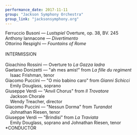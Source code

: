 ```yaml
---
performance_date: 2017-11-11
group: "Jackson Symphony Orchestra"
group_link: "jacksonsymphony.org"
---
```

Ferruccio Busoni — _Lustspiel_ Overture, op. 38, BV. 245<br/>
Anthony Iannacone — _Divertimento_<br/>
Ottorino Respighi — _Fountains of Rome_<br/>
<br/>
INTERMISSION<br/>
<br/>
Gioachino Rossini — Overture to _La Gazza ladra_<br/>
Gaetano Donizetti — "ah mes amis!" from _La fille du regiment_<br/>
&nbsp;&nbsp;&nbsp;&nbsp;Isaac Frishman, tenor<br/>
Giacomo Puccini — "O mio babino caro" from _Gianni Schicci_<br/>
&nbsp;&nbsp;&nbsp;&nbsp;Emily Douglass, soprano<br/>
Giuseppe Verdi — "Anvil Chorus" from _Il Trovatore_<br/>
&nbsp;&nbsp;&nbsp;&nbsp;Jackson Chorale<br/>
&nbsp;&nbsp;&nbsp;&nbsp;Wendy Treacher, director<br/>
Giacomo Puccini — "Nessun Dorma" from _Turandot_<br/>
&nbsp;&nbsp;&nbsp;&nbsp;Johnathan Riesen, tenor<br/>
Giuseppe Verdi — "Brindisi" from _La Traviata_<br/>
&nbsp;&nbsp;&nbsp;&nbsp;Emily Douglass, soprano and Johnathan Riesen, tenor<br/>
*CONDUCTOR


